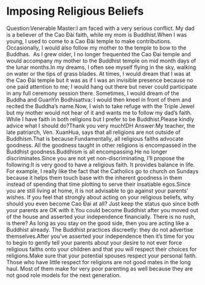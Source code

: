 # Imposing Religious Beliefs

Question:Venerable Master:I am faced with a very serious conflict. My dad is a believer of the Cao Đài faith, while my mom is Buddhist.​When I was young, I used to come to a Cao Đài temple to make contributions. Occasionally, I would also follow my mother to the temple to bow to the Buddhas.       As I grew older, I no longer frequented the Cao Đai temple and would accompany my mother to the Buddhist temple on mid month days of the lunar months.In my dreams, I often see myself flying in the sky, walking on water or the tips of grass blades. At times, I would dream that I was at the Cao Đài temple but it was as if I was an invisible presence because no one paid attention to me; I would hang out there but never could participate in any full ceremony session there. Sometimes, I would dream of the Buddha and GuanYin Bodhisattva: I would then kneel in front of them and recited the Buddha’s name.Now, I wish to take refuge with the Triple Jewel but my mother would not hear of it and wants me to follow my dad’s faith. While I have faith in both religions but I prefer to be Buddhist.Please kindly advice what I should do?Thank you very much!​DH  Answer:My teacher, the late patriarch, Ven. XuanHua, says that all religions are not outside of Buddhism.That is because:Fundamentally, all religious faiths advocate goodness. All the goodness taught in other religions is encompassed in the Buddhist goodness.Buddhism is all encompassing.He no longer discriminates.Since you are not yet non-discriminating, I’ll propose the following:It is very good to have a religious faith. It provides balance in life. For example, I really like the fact that the Catholics go to church on Sundays because it helps them touch base with the inherent goodness in them instead of spending that time plotting to serve their insatiable egos.Since you are still living at home, it is not advisable to go against your parents’ wishes. If you feel that strongly about acting on your religious beliefs, why should you even become Cao Đai at all? Just keep the status quo since both your parents are OK with it.You could become Buddhist after you moved out of the house and asserted your independence financially. There is no rush, is there? As long as you stay on the good side, then you are acting like a Buddhist already. The Buddhist practices discreetly: they do not advertise themselves.After you’ve asserted your independence then it’s time for you to begin to gently tell your parents about your desire to not ever force religious faiths onto your children and that you will respect their choices for religions.Make sure that your potential spouses respect your personal faith. Those who have little respect for religions are not good mates in the long haul. Most of them make for very poor parenting as well because they are not good role models for the next generation.